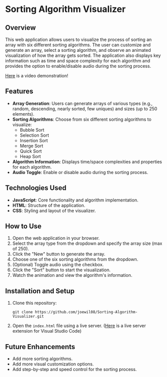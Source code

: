 # Sorting Algorithm Visualizer

## Overview
This web application allows users to visualize the process of sorting an array with six different sorting algorithms. The user can customize and generate an array, select a sorting algorithm, and observe an animated visualization of how the array gets sorted. The application also displays key information such as time and space complexity for each algorithm and provides the option to enable/disable audio during the sorting process.

[Here](https://www.youtube.com/watch?v=u8iQWidZhk8) is a video demonstration!

## Features
- **Array Generation**: Users can generate arrays of various types (e.g., random, descending, nearly sorted, few uniques) and sizes (up to 250 elements).
- **Sorting Algorithms**: Choose from six different sorting algorithms to visualize:
  - Bubble Sort
  - Selection Sort
  - Insertion Sort
  - Merge Sort
  - Quick Sort
  - Heap Sort
- **Algorithm Information**: Displays time/space complexities and properties for each algorithm.
- **Audio Toggle**: Enable or disable audio during the sorting process.

## Technologies Used
- **JavaScript**: Core functionality and algorithm implementation.
- **HTML**: Structure of the application.
- **CSS**: Styling and layout of the visualizer.

## How to Use
1. Open the web application in your browser.
2. Select the array type from the dropdown and specify the array size (max of 250).
3. Click the "New" button to generate the array.
4. Choose one of the six sorting algorithms from the dropdown.
5. (Optional) Toggle audio using the checkbox.
6. Click the "Sort" button to start the visualization.
7. Watch the animation and view the algorithm's information.

## Installation and Setup
1. Clone this repository:
   ```
   git clone https://github.com/joewil08/Sorting-Algorithm-Visualizer.git
   ```
2. Open the `index.html` file using a live server. ([Here](https://marketplace.visualstudio.com/items?itemName=ritwickdey.LiveServer) is a live server extension for Visual Studio Code)

## Future Enhancements
- Add more sorting algorithms.
- Add more visual customization options.
- Add step-by-step and speed control for the sorting process.
